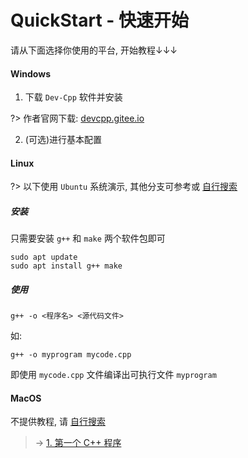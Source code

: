 # QuickStart - 快速开始

请从下面选择你使用的平台, 开始教程↓↓↓

<!-- tabs:start -->

#### **Windows**

1. 下载 `Dev-Cpp` 软件并安装

?> 作者官网下载: [devcpp.gitee.io](https://devcpp.gitee.io/)

<!--
下面为旧版本 `5.16i`

64 位系统: [Here](https://alist.wyf9.top/alidrive/dl/programs/devcpp/Dev-Cpp-5.16i-x64.exe)

32 位系统: 请 [自行寻找其他版本](https://cn.bing.com/search?q=dev+cpp+32%E4%BD%8D%E5%AE%89%E8%A3%85)
-->

2. (可选)进行基本配置

#### **Linux**

?> 以下使用 `Ubuntu` 系统演示, 其他分支可参考或 [自行搜索](https://cn.bing.com/search?q=linux%E6%90%AD%E5%BB%BAc%2B%2B%E7%BC%96%E8%AF%91%E7%8E%AF%E5%A2%83)

##### 安装

只需要安装 `g++` 和 `make` 两个软件包即可

```shell
sudo apt update
sudo apt install g++ make
```

##### 使用

```shell
g++ -o <程序名> <源代码文件>
```

如:

```shell
g++ -o myprogram mycode.cpp
```

即使用 `mycode.cpp` 文件编译出可执行文件 `myprogram`

#### **MacOS**

不提供教程, 请 [自行搜索](https://cn.bing.com/search?q=macos%E6%90%AD%E5%BB%BAc%2B%2B%E7%BC%96%E8%AF%91%E7%8E%AF%E5%A2%83)

<!-- tabs:end -->

> -> [1. 第一个 C++ 程序](1-1.md)